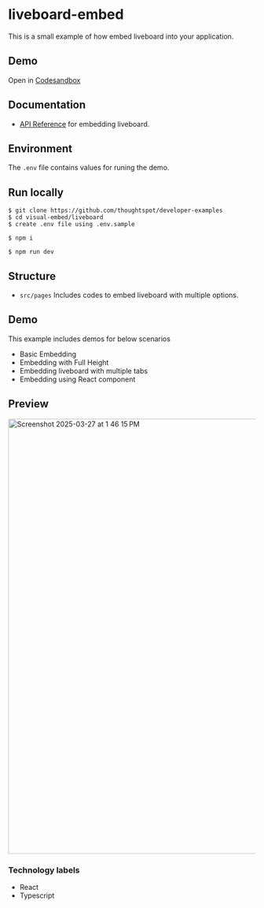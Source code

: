 # liveboard-embed

This is a small example of how embed liveboard into your application.

## Demo

Open in [Codesandbox](https://githubbox.com/thoughtspot/developer-examples/tree/main/visual-embed/liveboard)


## Documentation

- [API Reference](https://developers.thoughtspot.com/docs/embed-liveboard) for embedding liveboard.

## Environment

The `.env` file contains values for runing the demo.

## Run locally

```
$ git clone https://github.com/thoughtspot/developer-examples
$ cd visual-embed/liveboard
$ create .env file using .env.sample
```
```
$ npm i
```
```
$ npm run dev
```

## Structure

- `src/pages` Includes codes to embed liveboard with multiple options.

## Demo

This example includes demos for below scenarios

- Basic Embedding
- Embedding with Full Height
- Embedding liveboard with multiple tabs
- Embedding using React component

## Preview
<img width="883" alt="Screenshot 2025-03-27 at 1 46 15 PM" src="https://github.com/user-attachments/assets/814ab60f-3db8-411c-825d-1b0ff76c9575" />


### Technology labels

- React
- Typescript
